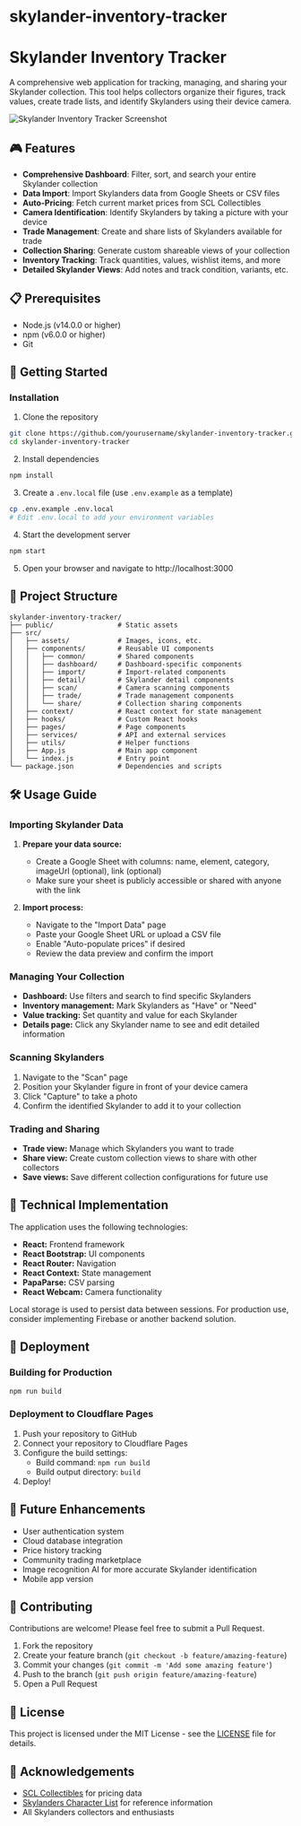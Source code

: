 # skylander-inventory-tracker
# Skylander Inventory Tracker

A comprehensive web application for tracking, managing, and sharing your Skylander collection. This tool helps collectors organize their figures, track values, create trade lists, and identify Skylanders using their device camera.

![Skylander Inventory Tracker Screenshot](public/assets/images/app-screenshot.png)

## 🎮 Features

- **Comprehensive Dashboard**: Filter, sort, and search your entire Skylander collection
- **Data Import**: Import Skylanders data from Google Sheets or CSV files
- **Auto-Pricing**: Fetch current market prices from SCL Collectibles
- **Camera Identification**: Identify Skylanders by taking a picture with your device
- **Trade Management**: Create and share lists of Skylanders available for trade
- **Collection Sharing**: Generate custom shareable views of your collection
- **Inventory Tracking**: Track quantities, values, wishlist items, and more
- **Detailed Skylander Views**: Add notes and track condition, variants, etc.

## 📋 Prerequisites

- Node.js (v14.0.0 or higher)
- npm (v6.0.0 or higher)
- Git

## 🚀 Getting Started

### Installation

1. Clone the repository
```bash
git clone https://github.com/yourusername/skylander-inventory-tracker.git
cd skylander-inventory-tracker
```

2. Install dependencies
```bash
npm install
```

3. Create a `.env.local` file (use `.env.example` as a template)
```bash
cp .env.example .env.local
# Edit .env.local to add your environment variables
```

4. Start the development server
```bash
npm start
```

5. Open your browser and navigate to http://localhost:3000

## 📂 Project Structure

```
skylander-inventory-tracker/
├── public/                # Static assets
├── src/
│   ├── assets/            # Images, icons, etc.
│   ├── components/        # Reusable UI components
│   │   ├── common/        # Shared components
│   │   ├── dashboard/     # Dashboard-specific components
│   │   ├── import/        # Import-related components
│   │   ├── detail/        # Skylander detail components
│   │   ├── scan/          # Camera scanning components
│   │   ├── trade/         # Trade management components
│   │   └── share/         # Collection sharing components
│   ├── context/           # React context for state management
│   ├── hooks/             # Custom React hooks
│   ├── pages/             # Page components
│   ├── services/          # API and external services
│   ├── utils/             # Helper functions
│   ├── App.js             # Main app component
│   └── index.js           # Entry point
└── package.json           # Dependencies and scripts
```

## 🛠️ Usage Guide

### Importing Skylander Data

1. **Prepare your data source:**
   - Create a Google Sheet with columns: name, element, category, imageUrl (optional), link (optional)
   - Make sure your sheet is publicly accessible or shared with anyone with the link

2. **Import process:**
   - Navigate to the "Import Data" page
   - Paste your Google Sheet URL or upload a CSV file
   - Enable "Auto-populate prices" if desired
   - Review the data preview and confirm the import

### Managing Your Collection

- **Dashboard:** Use filters and search to find specific Skylanders
- **Inventory management:** Mark Skylanders as "Have" or "Need"
- **Value tracking:** Set quantity and value for each Skylander
- **Details page:** Click any Skylander name to see and edit detailed information

### Scanning Skylanders

1. Navigate to the "Scan" page
2. Position your Skylander figure in front of your device camera
3. Click "Capture" to take a photo
4. Confirm the identified Skylander to add it to your collection

### Trading and Sharing

- **Trade view:** Manage which Skylanders you want to trade
- **Share view:** Create custom collection views to share with other collectors
- **Save views:** Save different collection configurations for future use

## 🧰 Technical Implementation

The application uses the following technologies:

- **React:** Frontend framework
- **React Bootstrap:** UI components
- **React Router:** Navigation
- **React Context:** State management
- **PapaParse:** CSV parsing
- **React Webcam:** Camera functionality

Local storage is used to persist data between sessions. For production use, consider implementing Firebase or another backend solution.

## 📱 Deployment

### Building for Production

```bash
npm run build
```

### Deployment to Cloudflare Pages

1. Push your repository to GitHub
2. Connect your repository to Cloudflare Pages
3. Configure the build settings:
   - Build command: `npm run build`
   - Build output directory: `build`
4. Deploy!

## 🔮 Future Enhancements

- User authentication system
- Cloud database integration
- Price history tracking
- Community trading marketplace
- Image recognition AI for more accurate Skylander identification
- Mobile app version

## 🤝 Contributing

Contributions are welcome! Please feel free to submit a Pull Request.

1. Fork the repository
2. Create your feature branch (`git checkout -b feature/amazing-feature`)
3. Commit your changes (`git commit -m 'Add some amazing feature'`)
4. Push to the branch (`git push origin feature/amazing-feature`)
5. Open a Pull Request

## 📄 License

This project is licensed under the MIT License - see the [LICENSE](LICENSE) file for details.

## 🙏 Acknowledgements

- [SCL Collectibles](https://sclcollectibles.com/) for pricing data
- [Skylanders Character List](https://skylanderscharacterlist.com/) for reference information
- All Skylanders collectors and enthusiasts
